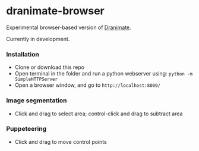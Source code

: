# dranimate-browser

Experimental browser-based version of <a href="http://www.dranimate.com">Dranimate</a>.

Currently in development.

### Installation
* Clone or download this repo
* Open terminal in the folder and run a python webserver using: `python -m SimpleHTTPServer`
* Open a browser window, and go to `http://localhost:8000/`

### Image segmentation
* Click and drag to select area; control-click and drag to subtract area

### Puppeteering
* Click and drag to move control points